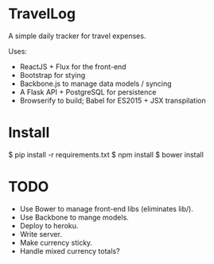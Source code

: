 TravelLog
=========

A simple daily tracker for travel expenses.

Uses:
* ReactJS + Flux for the front-end
* Bootstrap for stying
* Backbone.js to manage data models / syncing
* A Flask API + PostgreSQL for persistence
* Browserify to build; Babel for ES2015 + JSX transpilation


Install
=======
$ pip install -r requirements.txt
$ npm install
$ bower install


TODO
====
- Use Bower to manage front-end libs (eliminates lib/).
- Use Backbone to mange models.
- Deploy to heroku.
- Write server.
- Make currency sticky.
- Handle mixed currency totals?
